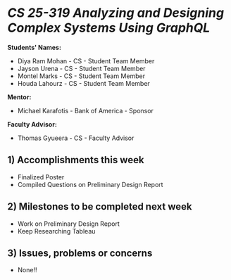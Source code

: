 # *CS 25-319 Analyzing and Designing Complex Systems Using GraphQL*

**Students' Names:**
-  Diya Ram Mohan - CS - Student Team Member
-  Jayson Urena - CS - Student Team Member
-  Montel Marks - CS - Student Team Member
-  Houda Lahourz - CS - Student Team Member

**Mentor:**
- Michael Karafotis - Bank of America - Sponsor 

**Faculty Advisor:**
- Thomas Gyueera - CS - Faculty Advisor

## 1) Accomplishments this week ##
   - Finalized Poster
   - Compiled Questions on Preliminary Design Report

## 2) Milestones to be completed next week ##
   - Work on Preliminary Design Report
   - Keep Researching Tableau

## 3) Issues, problems or concerns ##
   - None!!   



